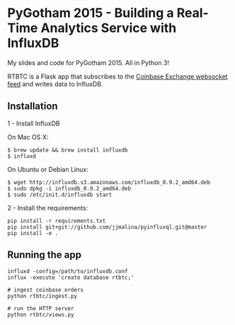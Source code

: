 # PyGotham 2015 - Building a Real-Time Analytics Service with InfluxDB

My slides and code for PyGotham 2015. All in Python 3!

RTBTC is a Flask app that subscribes to the [Coinbase Exchange websocket feed](https://docs.exchange.coinbase.com/?python#websocket-feed) and writes data to InfluxDB.

## Installation

1 - Install InfluxDB

On Mac OS X:

```
$ brew update && brew install influxdb
$ influxd
```

On Ubuntu or Debian Linux:

```
$ wget http://influxdb.s3.amazonaws.com/influxdb_0.9.2_amd64.deb
$ sudo dpkg -i influxdb_0.9.2_amd64.deb
$ sudo /etc/init.d/influxdb start
```

2 - Install the requirements:

```
pip install -r requirements.txt
pip install git+git://github.com/jjmalina/pyinfluxql.git@master
pip install -e .
```

## Running the app

```
influxd -config=/path/to/influxdb.conf
influx -execute 'create database rtbtc;'

# ingest coinbase orders
python rtbtc/ingest.py

# run the HTTP server
python rtbtc/views.py
```